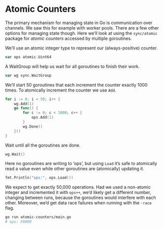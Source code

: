 # Atomic Counters

The primary mechanism for managing state in Go is communication over channels. We saw this for example with worker pools. There are a few other options for managing state though. Here we’ll look at using the `sync/atomic` package for _atomic counters_ accessed by multiple goroutines.

We’ll use an atomic integer type to represent our (always-positive) counter.

```go
var ops atomic.Uint64
```

A WaitGroup will help us wait for all goroutines to finish their work.

```go
var wg sync.WaitGroup
```

We’ll start 50 goroutines that each increment the counter exactly 1000 times. To atomically increment the counter we use `Add`.

```go
for i := 0; i < 50; i++ {
    wg.Add(1)
    go func() {
        for c := 0; c < 1000; c++ {
            ops.Add(1)
        }
        wg.Done()
    }()
}
```

Wait until all the goroutines are done.

```go
wg.Wait()
```

Here no goroutines are writing to ‘ops’, but using `Load` it’s safe to atomically read a value even while other goroutines are (atomically) updating it.

```go
fmt.Println("ops:", ops.Load())
```

We expect to get exactly 50,000 operations. Had we used a non-atomic integer and incremented it with `ops++`, we’d likely get a different number, changing between runs, because the goroutines would interfere with each other. Moreover, we’d get data race failures when running with the `-race` flag.

```sh
go run atomic-counters/main.go
# ops: 50000
```
